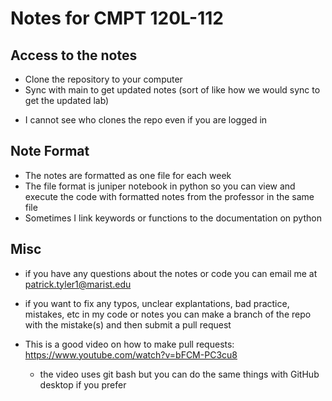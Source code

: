 # Notes for CMPT 120L-112

## Access to the notes
- Clone the repository to your computer
- Sync with main to get updated notes (sort of like how we would sync to get the updated lab)
* I cannot see who clones the repo even if you are logged in

## Note Format
- The notes are formatted as one file for each week
- The file format is juniper notebook in python so you can view and execute the code with formatted notes from the professor in the same file
- Sometimes I link keywords or functions to the documentation on python

## Misc
- if you have any questions about the notes or code you can email me at patrick.tyler1@marist.edu
- if you want to fix any typos, unclear explantations, bad practice, mistakes, etc in my code or notes
   you can make a branch of the repo with the mistake(s) and then submit a pull request

- This is a good video on how to make pull requests: https://www.youtube.com/watch?v=bFCM-PC3cu8
    - the video uses git bash but you can do the same things with GitHub desktop if you prefer

